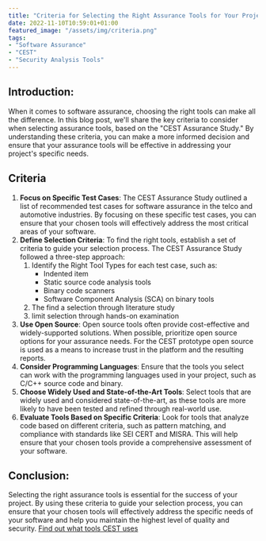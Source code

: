 ```yaml
---
title: "Criteria for Selecting the Right Assurance Tools for Your Project"
date: 2022-11-10T10:59:01+01:00
featured_image: "/assets/img/criteria.png"
tags: 
- "Software Assurance"
- "CEST"
- "Security Analysis Tools"
---
```

## Introduction:
When it comes to software assurance, choosing the right tools can make all the difference. In this blog post, we'll share the key criteria to consider when selecting assurance tools, based on the "CEST Assurance Study." By understanding these criteria, you can make a more informed decision and ensure that your assurance tools will be effective in addressing your project's specific needs.

## Criteria
1. **Focus on Specific Test Cases**:
  The CEST Assurance Study outlined a list of recommended test cases for software assurance in the telco and automotive industries. By focusing on these specific test cases, you can ensure that your chosen tools will effectively address the most critical areas of your software.
2. **Define Selection Criteria**: To find the right tools, establish a set of criteria to guide your selection process. The CEST Assurance Study followed a three-step approach:
    1. Identify the Right Tool Types for each test case, such as:
        - Indented item
        - Static source code analysis tools
        - Binary code scanners
        - Software Component Analysis (SCA) on binary tools
    2. The find a selection through literature study
    3. limit selection through hands-on examination
3. **Use Open Source**: Open source tools often provide cost-effective and widely-supported solutions. When possible, prioritize open source options for your assurance needs. For the CEST prototype open source is used as a means to increase trust in the platform and the resulting reports.
4. **Consider Programming Languages**: Ensure that the tools you select can work with the programming languages used in your project, such as C/C++ source code and binary.
5. **Choose Widely Used and State-of-the-Art Tools**: Select tools that are widely used and considered state-of-the-art, as these tools are more likely to have been tested and refined through real-world use.
6. **Evaluate Tools Based on Specific Criteria**: Look for tools that analyze code based on different criteria, such as pattern matching, and compliance with standards like SEI CERT and MISRA. This will help ensure that your chosen tools provide a comprehensive assessment of your software.

## Conclusion:
Selecting the right assurance tools is essential for the success of your project. By using these criteria to guide your selection process, you can ensure that your chosen tools will effectively address the specific needs of your software and help you maintain the highest level of quality and security. [Find out what tools CEST uses](/articles/cest-tools/ )
